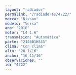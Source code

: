```yaml
---
layout: "radiador"
permalink: "/radiadores/4722/"
marca: "Nissan"
modelo: "Versa"
ano: "2016"
motor: "L4 1.6"
transmision: "Automática"
parte: "214601HS3A"
clima: "Con clima"
alto: "20 1/16"
ancho: "16 11/16"
observaciones: ""
id: "4722"
---
```


